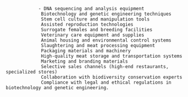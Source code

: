 				- DNA sequencing and analysis equipment
				 Biotechnology and genetic engineering techniques
				 Stem cell culture and manipulation tools
				 Assisted reproduction technologies
				 Surrogate females and breeding facilities
				 Veterinary care equipment and supplies
				 Animal housing and environmental control systems
				 Slaughtering and meat processing equipment
				 Packaging materials and machinery
				 High-quality meat storage and transportation systems
				 Marketing and branding materials
				 Selective sales channels (high-end restaurants, specialized stores)
				 Collaboration with biodiversity conservation experts
				 Compliance with legal and ethical regulations in biotechnology and genetic engineering.












